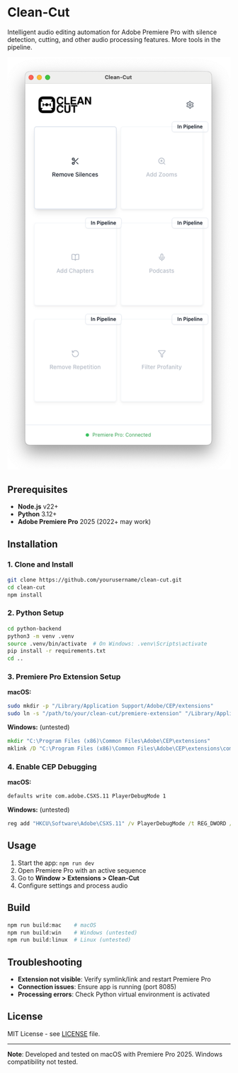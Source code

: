 # Clean-Cut

Intelligent audio editing automation for Adobe Premiere Pro with silence detection, cutting, and other audio processing features. More tools in the pipeline.

![Clean-Cut Interface](resources/screenshot.png)

## Prerequisites

- **Node.js** v22+
- **Python** 3.12+
- **Adobe Premiere Pro** 2025 (2022+ may work)

## Installation

### 1. Clone and Install

```bash
git clone https://github.com/yourusername/clean-cut.git
cd clean-cut
npm install
```

### 2. Python Setup

```bash
cd python-backend
python3 -m venv .venv
source .venv/bin/activate  # On Windows: .venv\Scripts\activate
pip install -r requirements.txt
cd ..
```

### 3. Premiere Pro Extension Setup

**macOS:**

```bash
sudo mkdir -p "/Library/Application Support/Adobe/CEP/extensions"
sudo ln -s "/path/to/your/clean-cut/premiere-extension" "/Library/Application Support/Adobe/CEP/extensions/com.cleancut.panel"
```

**Windows:** (untested)

```cmd
mkdir "C:\Program Files (x86)\Common Files\Adobe\CEP\extensions"
mklink /D "C:\Program Files (x86)\Common Files\Adobe\CEP\extensions\com.cleancut.panel" "C:\path\to\your\clean-cut\premiere-extension"
```

### 4. Enable CEP Debugging

**macOS:**

```bash
defaults write com.adobe.CSXS.11 PlayerDebugMode 1
```

**Windows:** (untested)

```cmd
reg add "HKCU\Software\Adobe\CSXS.11" /v PlayerDebugMode /t REG_DWORD /d 1
```

## Usage

1. Start the app: `npm run dev`
2. Open Premiere Pro with an active sequence
3. Go to **Window > Extensions > Clean-Cut**
4. Configure settings and process audio

## Build

```bash
npm run build:mac    # macOS
npm run build:win    # Windows (untested)
npm run build:linux  # Linux (untested)
```

## Troubleshooting

- **Extension not visible**: Verify symlink/link and restart Premiere Pro
- **Connection issues**: Ensure app is running (port 8085)
- **Processing errors**: Check Python virtual environment is activated

## License

MIT License - see [LICENSE](LICENSE) file.

---

**Note**: Developed and tested on macOS with Premiere Pro 2025. Windows compatibility not tested.
